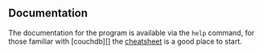 ## Documentation

The documentation for the program is available via the `help` command, for those familiar with [couchdb][] the [cheatsheet](/doc/cheatsheet.md) is a good place to start.
